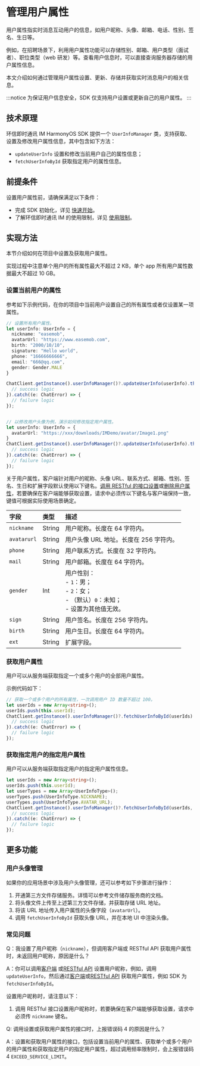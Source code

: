 # 管理用户属性

<Toc />

用户属性指实时消息互动用户的信息，如用户昵称、头像、邮箱、电话、性别、签名、生日等。

例如，在招聘场景下，利用用户属性功能可以存储性别、邮箱、用户类型（面试者）、职位类型（web 研发）等。查看用户信息时，可以直接查询服务器存储的用户属性信息。

本文介绍如何通过管理用户属性设置、更新、存储并获取实时消息用户的相关信息。

:::notice
为保证用户信息安全，SDK 仅支持用户设置或更新自己的用户属性。
:::

## 技术原理

环信即时通讯 IM HarmonyOS SDK 提供一个 `UserInfoManager` 类，支持获取、设置及修改用户属性信息，其中包含如下方法：

- `updateUserInfo` 设置和修改当前用户自己的属性信息；
- `fetchUserInfoById` 获取指定用户的属性信息。

## 前提条件

设置用户属性前，请确保满足以下条件：

- 完成 SDK 初始化，详见 [快速开始](quickstart.html)。
- 了解环信即时通讯 IM 的使用限制，详见 [使用限制](/product/limitation.html)。

## 实现方法

本节介绍如何在项目中设置及获取用户属性。

实现过程中注意单个用户的所有属性最大不超过 2 KB，单个 app 所有用户属性数据最大不超过 10 GB。

### 设置当前用户的属性

参考如下示例代码，在你的项目中当前用户设置自己的所有属性或者仅设置某一项属性。

```TypeScript
// 设置所有用户属性。
let userInfo: UserInfo = {
  nickname: "easemob",
  avatarUrl: "https://www.easemob.com",
  birth: "2000/10/10",
  signature: "Hello world",
  phone: "16666666666",
  email: "666@qq.com",
  gender: Gender.MALE
}

ChatClient.getInstance().userInfoManager()?.updateUserInfo(userInfo).then(result => {
  // success logic
}).catch((e: ChatError) => {
  // failure logic
});


// 以修改用户头像为例，演示如何修改指定用户属性。
let userInfo: UserInfo = {
  avatarUrl: "https://xxx/downloads/IMDemo/avatar/Image1.png"
}
ChatClient.getInstance().userInfoManager()?.updateUserInfo(userInfo).then(result => {
  // success logic
}).catch((e: ChatError) => {
  // failure logic
});
```

关于用户属性，客户端针对用户的昵称、头像 URL、联系方式、邮箱、性别、签名、生日和扩展字段默认使用以下键名。[调用 RESTful 的接口设置](/document/server-side/userprofile.html#设置用户属性)或[删除用户属性](/document/server-side/userprofile.html#删除用户属性)，若要确保在客户端能够获取设置，请求中必须传以下键名与客户端保持一致，键值可根据实际使用场景确定。

| 字段        | 类型   | 描述    |
| :---------- | :----- | :------- |
| `nickname`  | String | 用户昵称。长度在 64 字符内。    |
| `avatarurl` | String | 用户头像 URL 地址。长度在 256 字符内。   |
| `phone`     | String | 用户联系方式。长度在 32 字符内。   |
| `mail`      | String | 用户邮箱。长度在 64 字符内。   |
| `gender`    | Int    | 用户性别：<br/> - `1`：男；<br/> - `2`：女；<br/> - （默认）`0`：未知；<br/> - 设置为其他值无效。 |
| `sign`      | String | 用户签名。长度在 256 字符内。   |
| `birth`     | String | 用户生日。长度在 64 字符内。     |
| `ext`       | String | 扩展字段。   |

### 获取用户属性

用户可以从服务端获取指定一个或多个用户的全部用户属性。

示例代码如下：

```TypeScript
// 获取一个或多个用户的所有属性，一次调用用户 ID 数量不超过 100。
let userIds = new Array<string>();
userIds.push(this.userId);
ChatClient.getInstance().userInfoManager()?.fetchUserInfoById(userIds).then(result => {
  // success logic
}).catch((e: ChatError) => {
  // failure logic
});
```

### 获取指定用户的指定用户属性

用户可以从服务端获取指定用户的指定用户属性信息。

```TypeScript
let userIds = new Array<string>();
userIds.push(this.userId);
let userTypes = new Array<UserInfoType>();
userTypes.push(UserInfoType.NICKNAME);
userTypes.push(UserInfoType.AVATAR_URL);
ChatClient.getInstance().userInfoManager()?.fetchUserInfoById(userIds, userTypes).then(result => {
  // success logic
}).catch((e: ChatError) => {
  // failure logic
});
```

## 更多功能

### 用户头像管理

如果你的应用场景中涉及用户头像管理，还可以参考如下步骤进行操作：

1. 开通第三方文件存储服务。详情可以参考文件储存服务商的文档。
2. 将头像文件上传至上述第三方文件存储，并获取存储 URL 地址。
3. 将该 URL 地址传入用户属性的头像字段（`avatarUrl`）。
4. 调用 `fetchUserInfoById` 获取头像 URL，并在本地 UI 中渲染头像。

### 常见问题

Q：我设置了用户昵称（`nickname`），但调用客户端或 RESTful API 获取用户属性时，未返回用户昵称，原因是什么？

A：你可以调用[客户端](#设置当前用户的属性) 或[RESTful API](/document/server-side/userprofile.html#设置用户属性) 设置用户昵称，例如，调用 `updateUserInfo`，然后通过[客户端](#获取用户属性)或[RESTful API](/document/server-side/userprofile.html#获取用户属性) 获取用户属性，例如 SDK 为 `fetchUserInfoById`。

设置用户昵称时，请注意以下：

1. 调用 RESTful 接口设置用户昵称时，若要确保在客户端能够获取设置，请求中必须传 `nickname` 键名。

Q: 调用设置或获取用户属性的接口时，上报错误码 4 的原因是什么？

A：设置和获取用户属性的接口，包括设置当前用户的属性、获取单个或多个用户的用户属性和获取指定用户的指定用户属性，超过调用频率限制时，会上报错误码 4 `EXCEED_SERVICE_LIMIT`。
